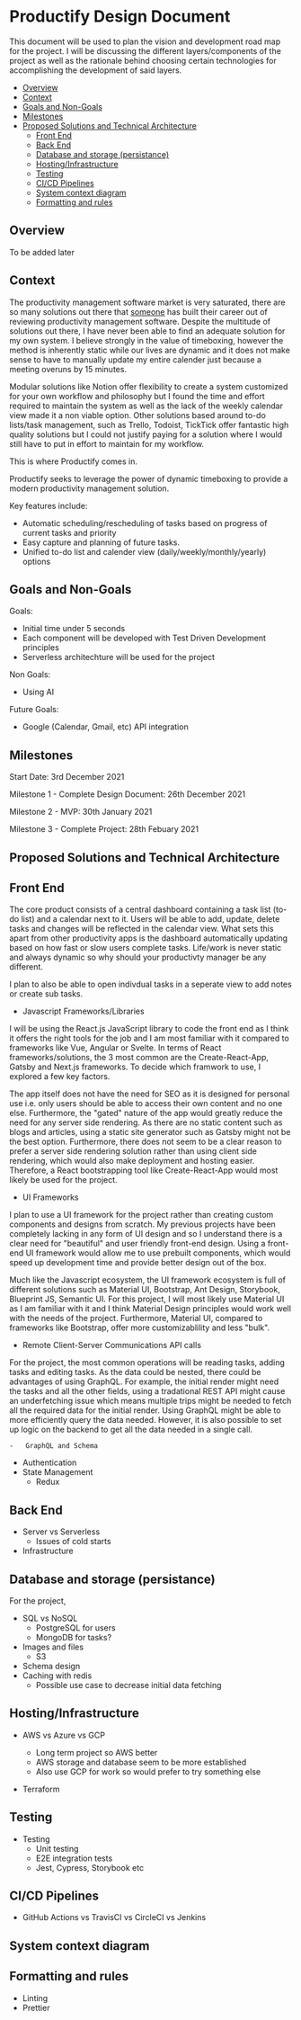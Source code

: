 # Productify Design Document

This document will be used to plan the vision and development road map for the project. I will be discussing the different layers/components of the project as well as the rationale behind choosing certain technologies for accomplishing the development of said layers.

-   [Overview](#overview)
-   [Context](#context)
-   [Goals and Non-Goals](#goals)
-   [Milestones](#milestones)
-   [Proposed Solutions and Technical Architecture](#solutions)
    -   [Front End](#front-end)
    -   [Back End](#back-end)
    -   [Database and storage (persistance)](#db-and-storage)
    -   [Hosting/Infrastructure](#hosting/infra)
    -   [Testing](#testing)
    -   [CI/CD Pipelines](#pipelines)
    -   [System context diagram](#system-context-diagram)
    -   [Formatting and rules](#formatting)

## <a name="overview"></a>Overview

To be added later

## <a name="context"></a>Context

The productivity management software market is very saturated, there are so many solutions out there that <a href="https://www.keepproductive.com/">someone</a> has built their career out of reviewing productivity management software. Despite the multitude of solutions out there, I have never been able to find an adequate solution for my own system. I believe strongly in the value of timeboxing, however the method is inherently static while our lives are dynamic and it does not make sense to have to manually update my entire calender just because a meeting overuns by 15 minutes.

Modular solutions like Notion offer flexibility to create a system customized for your own workflow and philosophy but I found the time and effort required to maintain the system as well as the lack of the weekly calendar view made it a non viable option. Other solutions based around to-do lists/task management, such as Trello, Todoist, TickTick offer fantastic high quality solutions but I could not justify paying for a solution where I would still have to put in effort to maintain for my workflow.

This is where Productify comes in.

Productify seeks to leverage the power of dynamic timeboxing to provide a modern productivity management solution.

Key features include:

-   Automatic scheduling/rescheduling of tasks based on progress of current tasks and priority
-   Easy capture and planning of future tasks.
-   Unified to-do list and calender view (daily/weekly/monthly/yearly) options

## <a name="goals"></a>Goals and Non-Goals

Goals:

-   Initial time under 5 seconds
-   Each component will be developed with Test Driven Development principles
-   Serverless architechture will be used for the project

Non Goals:

-   Using AI

Future Goals:

-   Google (Calendar, Gmail, etc) API integration

## <a name="milestones"></a>Milestones

Start Date: 3rd December 2021

Milestone 1 - Complete Design Document: 26th December 2021

Milestone 2 - MVP: 30th January 2021

Milestone 3 - Complete Project: 28th Febuary 2021

## <a name="solutions"></a>Proposed Solutions and Technical Architecture

## <a name="front-end"></a>Front End

The core product consists of a central dashboard containing a task list (to-do list) and a calendar next to it. Users will be able to add, update, delete tasks and changes will be reflected in the calendar view. What sets this apart from other productivity apps is the dashboard automatically updating based on how fast or slow users complete tasks. Life/work is never static and always dynamic so why should your productivty manager be any different.

I plan to also be able to open indivdual tasks in a seperate view to add notes or create sub tasks.

-   Javascript Frameworks/Libraries

I will be using the React.js JavaScript library to code the front end as I think it offers the right tools for the job and I am most familiar with it compared to frameworks like Vue, Angular or Svelte. In terms of React frameworks/solutions, the 3 most common are the Create-React-App, Gatsby and Next.js frameworks. To decide which framwork to use, I explored a few key factors.

The app itself does not have the need for SEO as it is designed for personal use i.e. only users should be able to access their own content and no one else. Furthermore, the "gated" nature of the app would greatly reduce the need for any server side rendering. As there are no static content such as blogs and articles, using a static site generator such as Gatsby might not be the best option. Furthermore, there does not seem to be a clear reason to prefer a server side rendering solution rather than using client side rendering, which would also make deployment and hosting easier. Therefore, a React bootstrapping tool like Create-React-App would most likely be used for the project.

-   UI Frameworks

I plan to use a UI framework for the project rather than creating custom components and designs from scratch. My previous projects have been completely lacking in any form of UI design and so I understand there is a clear need for "beautiful" and user friendly front-end design. Using a front-end UI framework would allow me to use prebuilt components, which would speed up development time and provide better design out of the box.

Much like the Javascript ecosystem, the UI framework ecosystem is full of different solutions such as Material UI, Bootstrap, Ant Design, Storybook, Blueprint JS, Semantic UI. For this project, I will most likely use Material UI as I am familiar with it and I think Material Design principles would work well with the needs of the project. Furthermore, Material UI, compared to frameworks like Bootstrap, offer more customizablility and less "bulk".

-   Remote Client-Server Communications API calls

For the project, the most common operations will be reading tasks, adding tasks and editing tasks. As the data could be nested, there could be advantages of using GraphQL. For example, the initial render might need the tasks and all the other fields, using a tradational REST API might cause an underfetching issue which means multiple trips might be needed to fetch all the required data for the initial render. Using GraphQL might be able to more efficiently query the data needed. However, it is also possible to set up logic on the backend to get all the data needed in a single call.

    -   GraphQL and Schema

-   Authentication
-   State Management
    -   Redux

## <a name="back-end"></a>Back End

-   Server vs Serverless
    -   Issues of cold starts
-   Infrastructure

## <a name="db-and-storage"></a>Database and storage (persistance)

For the project,

-   SQL vs NoSQL
    -   PostgreSQL for users
    -   MongoDB for tasks?
-   Images and files
    -   S3
-   Schema design
-   Caching with redis
    -   Possible use case to decrease initial data fetching

## <a name="hosting/infra"></a>Hosting/Infrastructure

-   AWS vs Azure vs GCP

    -   Long term project so AWS better
    -   AWS storage and database seem to be more established
    -   Also use GCP for work so would prefer to try something else

-   Terraform

## <a name="testing"></a>Testing

-   Testing
    -   Unit testing
    -   E2E integration tests
    -   Jest, Cypress, Storybook etc

## <a name="pipelines"></a>CI/CD Pipelines

-   GitHub Actions vs TravisCI vs CircleCI vs Jenkins

## <a name="system-context-diagram"></a>System context diagram

## <a name="formatting"></a>Formatting and rules

-   Linting
-   Prettier
